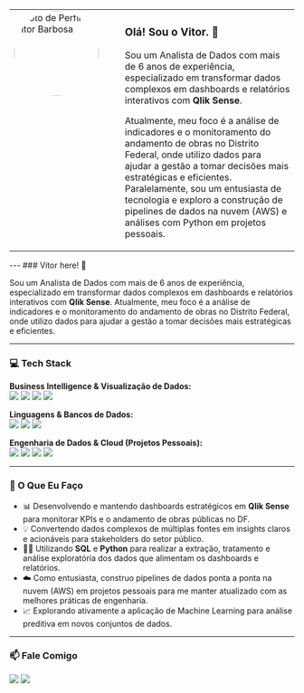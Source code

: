<table>
  <tr>
    <td valign="top" width="180">
      <img src="[(https://github.com/Vitor88barbosa/Vitor88barbosa/blob/main/WhatsApp%20Image%202025-07-24%20at%2009.29.47.jpeg?raw=true)]" alt="Foto de Perfil do Vitor Barbosa" width="150" style="border-radius:50%">
    </td>
    <td valign="top">
      <h3>Olá! Sou o Vitor. 👋</h3>
      <p>Sou um Analista de Dados com mais de 6 anos de experiência, especializado em transformar dados complexos em dashboards e relatórios interativos com <strong>Qlik Sense</strong>.</p>
      <p>Atualmente, meu foco é a análise de indicadores e o monitoramento do andamento de obras no Distrito Federal, onde utilizo dados para ajudar a gestão a tomar decisões mais estratégicas e eficientes. Paralelamente, sou um entusiasta de tecnologia e exploro a construção de pipelines de dados na nuvem (AWS) e análises com Python em projetos pessoais.</p>
    </td>
  </tr>
</table>
---
### Vitor here! 👋

Sou um Analista de Dados com mais de 6 anos de experiência, especializado em transformar dados complexos em dashboards e relatórios interativos com **Qlik Sense**.
Atualmente, meu foco é a análise de indicadores e o monitoramento do andamento de obras no Distrito Federal, onde utilizo dados para ajudar a gestão a tomar decisões mais estratégicas e eficientes.

---

### 💻 Tech Stack

**Business Intelligence & Visualização de Dados:**
<br>
<img src="https://img.shields.io/badge/Qlik-009848?style=for-the-badge&logo=qlik&logoColor=white" />
<img src="https://img.shields.io/badge/Power_BI-F2C811?style=for-the-badge&logo=power-bi&logoColor=white" />
<img src="https://img.shields.io/badge/Tableau-E97627?style=for-the-badge&logo=tableau&logoColor=white" />
<img src="https://img.shields.io/badge/Excel-217346?style=for-the-badge&logo=microsoft-excel&logoColor=white" />

**Linguagens & Bancos de Dados:**
<br>
<img src="https://img.shields.io/badge/SQL-025E8C?style=for-the-badge&logo=microsoft-sql-server&logoColor=white" />
<img src="https://img.shields.io/badge/PostgreSQL-4169E1?style=for-the-badge&logo=postgresql&logoColor=white" />
<img src="https://img.shields.io/badge/Python-3776AB?style=for-the-badge&logo=python&logoColor=white" />

**Engenharia de Dados & Cloud (Projetos Pessoais):**
<br>
<img src="https://img.shields.io/badge/Amazon_AWS-232F3E?style=for-the-badge&logo=amazon-aws&logoColor=white" />
<img src="https://img.shields.io/badge/AWS_Lambda-FF9900?style=for-the-badge&logo=aws-lambda&logoColor=white" />
<img src="https://img.shields.io/badge/Amazon_S3-569A31?style=for-the-badge&logo=amazon-s3&logoColor=white" />
<img src="https://img.shields.io/badge/Docker-2496ED?style=for-the-badge&logo=docker&logoColor=white" />

---

### 🚀 O Que Eu Faço

- 📊 Desenvolvendo e mantendo dashboards estratégicos em **Qlik Sense** para monitorar KPIs e o andamento de obras públicas no DF.
- 💡 Convertendo dados complexos de múltiplas fontes em insights claros e acionáveis para stakeholders do setor público.
- 👨‍💻 Utilizando **SQL** e **Python** para realizar a extração, tratamento e análise exploratória dos dados que alimentam os dashboards e relatórios.
- ☁️ Como entusiasta, construo pipelines de dados ponta a ponta na nuvem (AWS) em projetos pessoais para me manter atualizado com as melhores práticas de engenharia.
- 📈 Explorando ativamente a aplicação de Machine Learning para análise preditiva em novos conjuntos de dados.

---

### 📫 Fale Comigo

<a href="https://www.linkedin.com/in/vitorcbarbosa" target="_blank"><img src="https://img.shields.io/badge/LinkedIn-0077B5?style=for-the-badge&logo=linkedin&logoColor=white" /></a>
<a href="mailto:Barbosa.vitor88@gmail.com"><img src="https://img.shields.io/badge/Gmail-D14836?style=for-the-badge&logo=gmail&logoColor=white" /></a>
